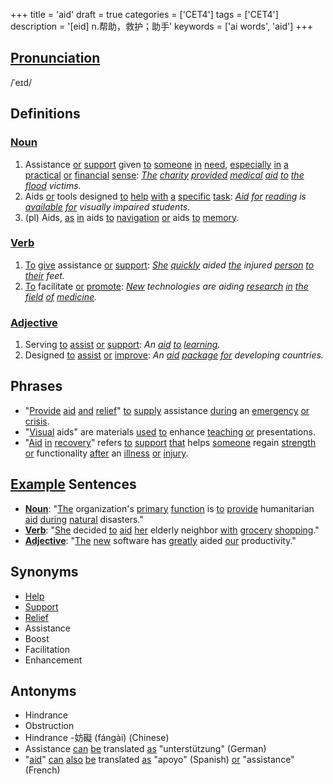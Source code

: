 +++
title = 'aid'
draft = true
categories = ['CET4']
tags = ['CET4']
description = '[eid] n.帮助，救护；助手'
keywords = ['ai words', 'aid']
+++

## [Pronunciation](/post/pronunciation/)
/ˈeɪd/

## Definitions
### [Noun](/post/noun/)
1. Assistance [or](/post/or/) [support](/post/support/) given [to](/post/to/) [someone](/post/someone/) [in](/post/in/) [need](/post/need/), [especially](/post/especially/) [in](/post/in/) [a](/post/a/) [practical](/post/practical/) [or](/post/or/) [financial](/post/financial/) [sense](/post/sense/): *[The](/post/the/) [charity](/post/charity/) [provided](/post/provided/) [medical](/post/medical/) [aid](/post/aid/) [to](/post/to/) [the](/post/the/) [flood](/post/flood/) victims.*
2. Aids [or](/post/or/) tools designed [to](/post/to/) [help](/post/help/) [with](/post/with/) [a](/post/a/) [specific](/post/specific/) [task](/post/task/): *[Aid](/post/aid/) [for](/post/for/) [reading](/post/reading/) is [available](/post/available/) [for](/post/for/) visually impaired students.*
3. (pl) Aids, [as](/post/as/) [in](/post/in/) aids [to](/post/to/) [navigation](/post/navigation/) [or](/post/or/) aids [to](/post/to/) [memory](/post/memory/).

### [Verb](/post/verb/)
1. [To](/post/to/) [give](/post/give/) assistance [or](/post/or/) [support](/post/support/): *[She](/post/she/) [quickly](/post/quickly/) aided [the](/post/the/) injured [person](/post/person/) [to](/post/to/) [their](/post/their/) feet.*
2. [To](/post/to/) facilitate [or](/post/or/) [promote](/post/promote/): *[New](/post/new/) technologies are aiding [research](/post/research/) [in](/post/in/) [the](/post/the/) [field](/post/field/) [of](/post/of/) [medicine](/post/medicine/).*

### [Adjective](/post/adjective/)
1. Serving [to](/post/to/) [assist](/post/assist/) [or](/post/or/) [support](/post/support/): *An [aid](/post/aid/) [to](/post/to/) [learning](/post/learning/).*
2. Designed [to](/post/to/) [assist](/post/assist/) [or](/post/or/) [improve](/post/improve/): *An [aid](/post/aid/) [package](/post/package/) [for](/post/for/) developing countries.*

## Phrases
- "[Provide](/post/provide/) [aid](/post/aid/) [and](/post/and/) [relief](/post/relief/)" [to](/post/to/) [supply](/post/supply/) assistance [during](/post/during/) an [emergency](/post/emergency/) [or](/post/or/) [crisis](/post/crisis/).
- "[Visual](/post/visual/) aids" are materials [used](/post/used/) [to](/post/to/) enhance [teaching](/post/teaching/) [or](/post/or/) presentations.
- "[Aid](/post/aid/) [in](/post/in/) [recovery](/post/recovery/)" refers [to](/post/to/) [support](/post/support/) [that](/post/that/) helps [someone](/post/someone/) regain [strength](/post/strength/) [or](/post/or/) functionality [after](/post/after/) an [illness](/post/illness/) [or](/post/or/) [injury](/post/injury/).

## [Example](/post/example/) Sentences
- **[Noun](/post/noun/)**: "[The](/post/the/) organization's [primary](/post/primary/) [function](/post/function/) is [to](/post/to/) [provide](/post/provide/) humanitarian [aid](/post/aid/) [during](/post/during/) [natural](/post/natural/) disasters."
- **[Verb](/post/verb/)**: "[She](/post/she/) decided [to](/post/to/) [aid](/post/aid/) [her](/post/her/) elderly neighbor [with](/post/with/) [grocery](/post/grocery/) [shopping](/post/shopping/)."
- **[Adjective](/post/adjective/)**: "[The](/post/the/) [new](/post/new/) software has [greatly](/post/greatly/) aided [our](/post/our/) productivity."

## Synonyms
- [Help](/post/help/)
- [Support](/post/support/)
- [Relief](/post/relief/)
- Assistance
- Boost
- Facilitation
- Enhancement

## Antonyms
- Hindrance
- Obstruction
- Hindrance
-妨礙 (fángài) (Chinese)
- Assistance [can](/post/can/) [be](/post/be/) translated [as](/post/as/) "unterstützung" (German)
- "[aid](/post/aid/)" [can](/post/can/) [also](/post/also/) [be](/post/be/) translated [as](/post/as/) "apoyo" (Spanish) [or](/post/or/) "assistance" (French)
